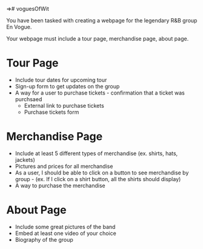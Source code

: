 =># voguesOfWit
 
You have been tasked with creating a webpage for the legendary R&B group En Vogue. 

Your webpage must include a tour page, merchandise page, about page.

# Tour Page

* Include tour dates for upcoming tour
* Sign-up form to get updates on the group
* A way for a user to purchase tickets - confirmation that a ticket was purchsaed
  * External link to purchase tickets
  * Purchase tickets form 

# Merchandise Page

* Include at least 5 different types of merchandise (ex. shirts, hats, jackets)
* Pictures and prices for all merchandise
* As a user, I should be able to click on a button to see merchandise by group - (ex. If I click on a shirt button, all the shirts should display)
* A way to purchase the merchandise

# About Page

* Include some great pictures of the band
* Embed at least one video of your choice
* Biography of the group 
